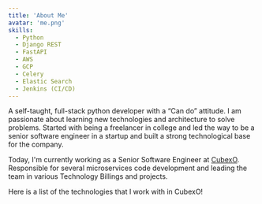 ```yaml
---
title: 'About Me'
avatar: 'me.png'
skills:
  - Python
  - Django REST
  - FastAPI
  - AWS
  - GCP
  - Celery
  - Elastic Search
  - Jenkins (CI/CD)
---
```


A self-taught, full-stack python developer with a “Can do” attitude. I am passionate about learning new technologies and architecture to solve problems. Started with being a freelancer in college and led the way to be a senior software engineer in a startup and built a strong technological base for the company.

Today, I'm currently working as a Senior Software Engineer at [CubexO](https://cubexo.io). Responsible for several microservices code development and leading the team in various Technology Billings and projects.

Here is a list of the technologies that I work with in CubexO!
